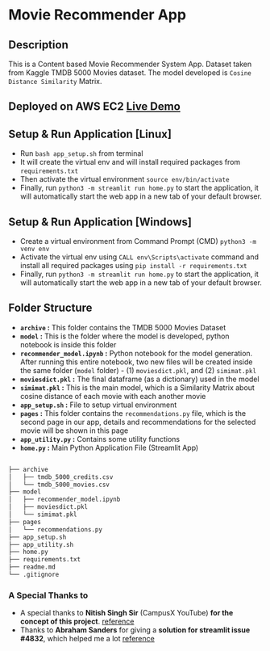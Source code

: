 # Movie Recommender App

## Description

This is a Content based Movie Recommender System App. Dataset taken from Kaggle TMDB 5000 Movies dataset. The model developed is `Cosine Distance Similarity` Matrix.

## Deployed on AWS EC2 [Live Demo](http://ec2-3-111-188-53.ap-south-1.compute.amazonaws.com:8501/)

## Setup & Run Application [Linux]

- Run `bash app_setup.sh` from terminal
- It will create the virtual env and will install required packages from `requirements.txt`
- Then activate the virtual environment `source env/bin/activate`
- Finally, run `python3 -m streamlit run home.py` to start the application, it will automatically start the web app in a new tab of your default browser.

## Setup & Run Application [Windows]

- Create a virtual environment from Command Prompt (CMD) `python3 -m venv env`
- Activate the virtual env using `CALL env\Scripts\activate` command and install all required packages using `pip install -r requirements.txt`
- Finally, run `python3 -m streamlit run home.py` to start the application, it will automatically start the web app in a new tab of your default browser.

## Folder Structure

- **`archive` :** This folder contains the TMDB 5000 Movies Dataset
- **`model` :** This is the folder where the model is developed, python notebook is inside this folder
- **`recommender_model.ipynb` :** Python notebook for the model generation. After running this entire notebook, two new files will be created inside the same folder (`model` folder) - (1) `moviesdict.pkl`, and (2) `simimat.pkl`
- **`moviesdict.pkl` :** The final dataframe (as a dictionary) used in the model
- **`simimat.pkl` :** This is the main model, which is a Similarity Matrix about cosine distance of each movie with each another movie
- **`app_setup.sh` :** File to setup virtual environment
- **`pages` :** This folder contains the `recommendations.py` file, which is the second page in our app, details and recommendations for the selected movie will be shown in this page
- **`app_utility.py` :** Contains some utility functions
- **`home.py` :** Main Python Application File (Streamlit App)

```md

├── archive
│   ├── tmdb_5000_credits.csv
│   └── tmdb_5000_movies.csv
├── model
│   ├── recommender_model.ipynb
│   ├── moviesdict.pkl
│   └── simimat.pkl
├── pages
│   └── recommendations.py
├── app_setup.sh
├── app_utility.sh
├── home.py
├── requirements.txt
├── readme.md
└── .gitignore

```

### A Special Thanks to

- A special thanks to **Nitish Singh Sir** (CampusX YouTube) **for the concept of this project**. [reference](https://www.youtube.com/watch?v=SQHfry4xmdM&list=PLMlmzH-PRVD1zWbR_a1Tf88Wu_q8piscQ&index=13&t=319s)
- Thanks to **Abraham Sanders** for giving a **solution for streamlit issue #4832**, which helped me a lot [reference](https://github.com/streamlit/streamlit/issues/4832)
